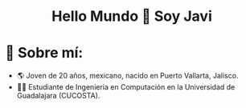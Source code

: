 <h1 style="font-weight:bold;" align="center">Hello Mundo 👋 Soy Javi</h1>

# 💫 Sobre mí:

- 🌎 Joven de 20 años, mexicano, nacido en Puerto Vallarta, Jalisco.
- 🧑‍🎓 Estudiante de Ingeniería en Computación en la Universidad de Guadalajara (CUCOSTA).

